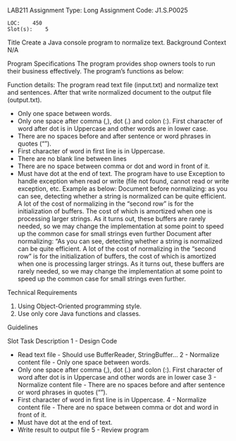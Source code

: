 LAB211 Assignment	Type:	Long Assignment
	Code:	J1.S.P0025

	LOC:	450
	Slot(s):	5

Title 
Create a Java console program to normalize text.
Background Context
N/A

Program Specifications
The program provides shop owners tools to run their business effectively. The program’s functions as below:

Function details:
The program read text file (input.txt) and normalize text and sentences. After that write normalized document to the output file (output.txt).
-	Only one space between words.
-	Only one space after comma (,), dot (.) and colon (:). First character of word after dot is in Uppercase and other words are in lower case.
-	There are no spaces before and after sentence or word phrases in quotes (“”).
-	First character of word in first line is in Uppercase.
-	There are no blank line between lines
-	There are no space between comma or dot and word in front of it. 
-	Must have dot at the end of text.
The program have to use Exception to handle exception when read or write (file not found, cannot read or write exception, etc.
Example as below:
Document before normalizing:
as you can see, detecting whether a string is normalized can be quite efficient. A lot of the cost of normalizing in the “second row” is for the initialization of buffers. The cost of which is amortized when one is processing larger strings.
 As it turns out, these buffers are rarely needed, so we may change the implementation at some point to speed up the common case for small strings even further
Document after normalizing:
“As you can see, detecting whether a string is normalized can be quite efficient. A lot of the cost of normalizing in the “second row” is for the initialization of buffers, the cost of which is amortized when one is processing larger strings. As it turns out, these buffers are rarely needed, so we may change the implementation at some point to speed up the common case for small strings even further.

Technical Requirements
1. Using Object-Oriented programming style.
2. Use only core Java functions and classes.

Guidelines

Slot	Task	Description
1	-	Design Code
-	Read text file	-	Should use BufferReader, StringBuffer…
2	-	Normalize content file	-	Only one space between words.
-	Only one space after comma (,), dot (.) and colon (:). First character of word after dot is in Uppercase and other words are in lower case
3	-	Normalize content file	-	There are no spaces before and after sentence or word phrases in quotes (“”).
-	First character of word in first line is in Uppercase.
4	-	Normalize content file	-	There are no space between comma or dot and word in front of it. 
-	Must have dot at the end of text.
-	Write result to output file
5	-	Review program	


